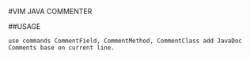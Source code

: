 #VIM JAVA COMMENTER

##USAGE
    
    use commands CommentField, CommentMethod, CommentClass add JavaDoc Comments base on current line.
